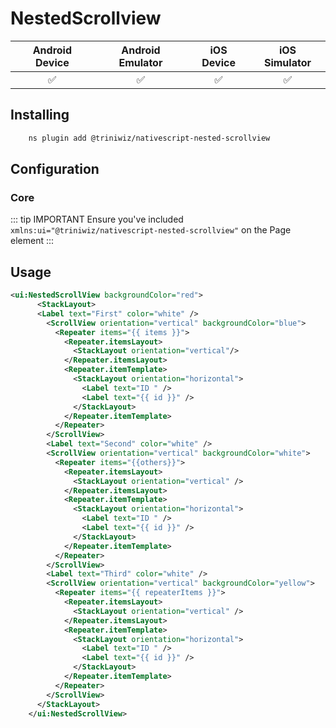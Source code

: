 # NestedScrollview

|   Android Device  |   Android Emulator    |   iOS Device  |   iOS Simulator   |
| :-------------:     |:-------------:        |:-------------:| :-----:            |
| :white_check_mark:|:white_check_mark:     |:white_check_mark:|    :white_check_mark:| 

## Installing 

```bash
    ns plugin add @triniwiz/nativescript-nested-scrollview
```
## Configuration

### Core

::: tip IMPORTANT
Ensure you've included `xmlns:ui="@triniwiz/nativescript-nested-scrollview"` on the
Page element
:::


## Usage 

```xml
<ui:NestedScrollView backgroundColor="red">
      <StackLayout>
      <Label text="First" color="white" />
        <ScrollView orientation="vertical" backgroundColor="blue">
          <Repeater items="{{ items }}">
            <Repeater.itemsLayout>
              <StackLayout orientation="vertical"/>
            </Repeater.itemsLayout>
            <Repeater.itemTemplate>
              <StackLayout orientation="horizontal">
                <Label text="ID " />
                <Label text="{{ id }}" />
              </StackLayout>
            </Repeater.itemTemplate>
          </Repeater>
        </ScrollView>
        <Label text="Second" color="white" />
        <ScrollView orientation="vertical" backgroundColor="white">
          <Repeater items="{{others}}">
            <Repeater.itemsLayout>
              <StackLayout orientation="vertical" />
            </Repeater.itemsLayout>
            <Repeater.itemTemplate>
              <StackLayout orientation="horizontal">
                <Label text="ID " />
                <Label text="{{ id }}" />
              </StackLayout>
            </Repeater.itemTemplate>
          </Repeater>
        </ScrollView>
        <Label text="Third" color="white" />
        <ScrollView orientation="vertical" backgroundColor="yellow">
          <Repeater items="{{ repeaterItems }}">
            <Repeater.itemsLayout>
              <StackLayout orientation="vertical" />
            </Repeater.itemsLayout>
            <Repeater.itemTemplate>
              <StackLayout orientation="horizontal">
                <Label text="ID " />
                <Label text="{{ id }}" />
              </StackLayout>
            </Repeater.itemTemplate>
          </Repeater>
        </ScrollView>
      </StackLayout>
    </ui:NestedScrollView>
```
